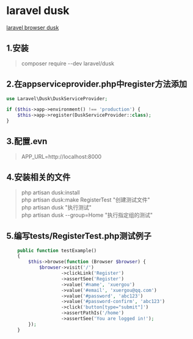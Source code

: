 laravel dusk
============

[laravel browser dusk](https://laravel.com/docs/5.4/dusk)


## 1.安装
> composer require --dev laravel/dusk  

## 2.在appserviceprovider.php中register方法添加
```php
use Laravel\Dusk\DuskServiceProvider;

if ($this->app->environment() !== 'production') {
    $this->app->register(DuskServiceProvider::class);
}
```

## 3.配置.evn
> APP_URL=http://localhost:8000

## 4.安装相关的文件
> php artisan dusk:install  
> php artisan dusk:make RegisterTest "创建测试文件"  
> php artisan dusk "执行测试"  
> php artisan dusk --group=Home "执行指定组的测试"  

## 5.编写tests/RegisterTest.php测试例子
```php
    public function testExample()
    {
        $this->browse(function (Browser $browser) {
            $browser->visit('/')
                    ->clickLink('Register')
                    ->assertSee('Register')
                    ->value('#name', 'xuergou')
                    ->value('#email', 'xuergou@qq.com')
                    ->value('#password', 'abc123')
                    ->value('#password-confirm', 'abc123')
                    ->click('button[type="submit"]')
                    ->assertPathIs('/home')
                    ->assertSee('You are logged in!');
        });
    }
```


